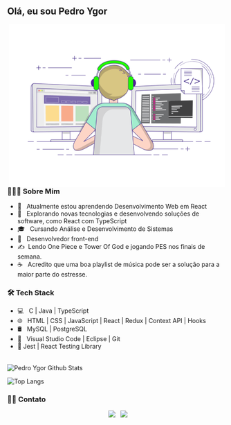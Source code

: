 <h2> Olá, eu sou Pedro Ygor</h2>
<img align="right" alt="GIF" src="./imgs/logo.gif" width="500"/>

<h3> 👨🏻‍💻 Sobre Mim </h3>

- 🔭 &nbsp; Atualmente estou aprendendo Desenvolvimento Web em React
- 🤔 &nbsp; Explorando novas tecnologias e desenvolvendo soluções de software, como React com TypeScript
- 🎓 &nbsp; Cursando Análise e Desenvolvimento de Sistemas
- 💼 &nbsp; Desenvolvedor front-end
- ✍️ &nbsp;Lendo One Piece e Tower Of God e jogando PES nos finais de semana.
- ☕ &nbsp; Acredito que uma boa playlist de música pode ser a solução para a maior parte do estresse.

<h3>🛠 Tech Stack</h3>

- 💻 &nbsp; C | Java | TypeScript
- 🌐 &nbsp; HTML | CSS | JavaScript | React | Redux | Context API | Hooks
- 🛢 &nbsp; MySQL | PostgreSQL
- 🔧 &nbsp; Visual Studio Code | Eclipse | Git
- 🔎  Jest | React Testing Library

<br>

<img align="center" src="https://github-readme-stats.vercel.app/api?username=pedroygor&include_all_commits=true&count_private=true&show_icons=true&line_height=20&title_color=7A7ADB&icon_color=2234AE&text_color=D3D3D3&bg_color=0,000000,130F40" alt="Pedro Ygor Github Stats">

</br>

![Top Langs](https://github-readme-stats.vercel.app/api/top-langs/?username=pedroygor&layout=compact&text_color=D3D3D3&bg_color=0,000000,130F40)

<h3> 🤝🏻 Contato</h3>

<p align="center">
&nbsp; <a href="https://www.linkedin.com/in/pedro-ygor/" target="_blank" rel="noopener noreferrer"><img src="https://img.icons8.com/plasticine/100/000000/linkedin.png" width="50" /></a>
&nbsp; <a href="mailto:pedroygorlo888@gmail.com" target="_blank" rel="noopener noreferrer"><img src="https://img.icons8.com/plasticine/100/000000/gmail.png"  width="50" /></a>
</p>
